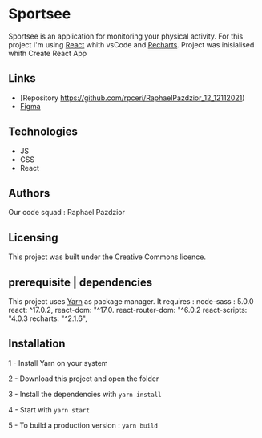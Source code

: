 # Sportsee

Sportsee is an application for monitoring your physical activity. 
For this project I'm using [React](https://reactjs.org/) whith vsCode and [Recharts](https://recharts.org/).
Project was inisialised whith Create React App 


## Links

- [Repository https://github.com/rpceri/RaphaelPazdzior_12_12112021)
- [Figma](https://www.figma.com/file/BMomGVZqLZb811mDMShpLu/UI-design-Sportify-FR?node-id=0%3A1)

## Technologies
- JS
- CSS 
- React

## Authors

Our code squad : Raphael Pazdzior

## Licensing

This project was built under the Creative Commons licence.

## prerequisite | dependencies


This project uses [Yarn](https://yarnpkg.com/) as package manager.
It requires :
node-sass : 5.0.0
react: ^17.0.2,
react-dom: "^17.0.
react-router-dom: "^6.0.2
react-scripts: "4.0.3
recharts: "^2.1.6",

## Installation

1 - Install Yarn on your system

2 - Download this project and open the folder

3 - Install the dependencies with `yarn install`

4 - Start with `yarn start`

5 - To build  a production version : `yarn build`
